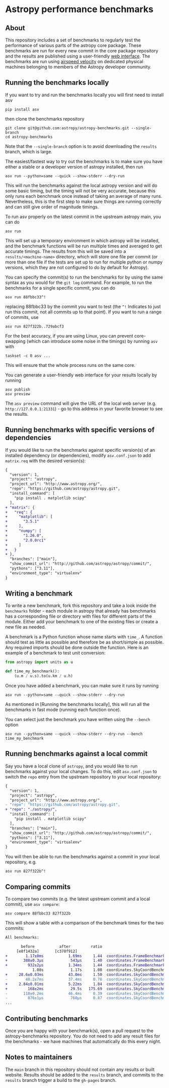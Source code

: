 Astropy performance benchmarks
==============================

About
-----

This repository includes a set of benchmarks to regularly test the performance of
various parts of the astropy core package. These benchmarks are run for every
new commit in the core package repository and the results are published using a
user-friendly [web interface](https://spacetelescope.github.io/bench/astropy-benchmarks/). The
benchmarks are run using [airspeed velocity](https://asv.readthedocs.io) on
dedicated physical machines belonging to members of the Astropy developer community.

Running the benchmarks locally
------------------------------

If you want to try and run the benchmarks locally you will first need to install asv

```shell
pip install asv
```

then clone the benchmarks repository

```shell
git clone git@github.com:astropy/astropy-benchmarks.git --single-branch
cd astropy-benchmarks
```

Note that the `--single-branch` option is to avoid downloading the `results`
branch, which is large.

The easiest/fastest way to try out the benchmarks is to make sure you have
either a stable or a developer version of astropy installed, then run

```shell
asv run --python=same --quick --show-stderr --dry-run
```

This will run the benchmarks against the local astropy version and will do some
basic timing, but the timing will not be very accurate, because this only runs
each benchmark once instead of taking an average of many runs. Nevertheless,
this is the first step to make sure things are running correctly and can still
give order of magnitude timings.

To run asv properly on the latest commit in the upstream astropy main, you can
do

```shell
asv run
```

This will set up a temporary environment in which astropy will be installed, and
the benchmark functions will be run multiple times and averaged to get accurate
timings. The results from this will be saved into a `results/<machine-name>`
directory, which will store one file per commit (or more than one file if the
tests are set up to run for multiple python or numpy versions, which they are
not configured to do by default for Astropy).

You can specify the commit(s) to run the benchmarks for by using the same syntax
as you would for the `git log` command. For example, to run the benchmarks for
a single specific commit, you can do

```shell
asv run 88fbbc33^!
```

replacing 88fbbc33 by the commit you want to test (the `^!` Indicates to just run
this commit, not all commits up to that point). If
you want to run a range of commits, use

```shell
asv run 827f322b..729abcf3
```

For the best accuracy, if you are using Linux, you can prevent core-swapping
(which can introduce some noise in the timings) by running `asv` with

```shell
taskset -c 0 asv ...
```

This will ensure that the whole process runs on the same core.

You can generate a user-friendly web interface for your results locally by
running

```shell
asv publish
asv preview
```

The `asv preview` command will give the URL of the local web server (e.g.
`http://127.0.0.1:21331`) - go to this address in your favorite browser to see
the results.

Running benchmarks with specific versions of dependencies
---------------------------------------------------------

If you would like to run the benchmarks against specific version(s) of an
installed dependency (or dependencies), modify `asv.conf.json` to add 
`matrix.req` with the desired version(s):

```diff
{
  "version": 1,
  "project": "astropy",
  "project_url": "http://www.astropy.org/",
  "repo": "https://github.com/astropy/astropy.git",
  "install_command": [
    "pip install . matplotlib scipy"
  ],
+ "matrix": {
+   "req": {
+     "matplotlib": [
+       "3.5.1"
+     ],
+     "numpy": [
+       "1.26.0",
+       "2.0.0rc1"
+     ]
+   }
+ },
  "branches": ["main"],
  "show_commit_url": "http://github.com/astropy/astropy/commit/",
  "pythons": ["3.11"],
  "environment_type": "virtualenv"
}
```

Writing a benchmark
-------------------

To write a new benchmark, fork this repository and take a look inside the
`benchmarks` folder - each module in astropy that already has benchmarks has a
corresponding file or directory with files for different parts of the module.
Either add your benchmark to one of the existing files or create a new file as
needed.

A benchmark is a Python function whose name starts with `time_`. A function
should test as little as possible and therefore be as short/simple as possible.
Any required imports should be done outside the function. Here is an example of
a benchmark to test unit conversion:

```python
from astropy import units as u

def time_my_benchmark():
    (u.m / u.s).to(u.km / u.h)
```

Once you have added a benchmark, you can make sure it runs by running

```shell
asv run --python=same --quick --show-stderr --dry-run
```

As mentioned in [Running the benchmarks locally], this will run all the
benchmarks in fast mode (running each function once).

You can select just the benchmark you have written using the `--bench` option

```shell
asv run --python=same --quick --show-stderr --dry-run --bench time_my_benchmark
```

Running benchmarks against a local commit
-----------------------------------------

Say you have a local clone of `astropy`, and you would like to run benchmarks 
against your local changes. To do this, edit `asv.conf.json` to switch the 
`repo` entry from the upstream repository to your local repository:

```diff
{
  "version": 1,
  "project": "astropy",
  "project_url": "http://www.astropy.org/",
- "repo": "https://github.com/astropy/astropy.git",
+ "repo": "./astropy/",
  "install_command": [
    "pip install . matplotlib scipy"
  ],
  "branches": ["main"],
  "show_commit_url": "http://github.com/astropy/astropy/commit/",
  "pythons": ["3.11"],
  "environment_type": "virtualenv"
}
```

You will then be able to run the benchmarks against a commit in your local 
repository, e.g.

```shell
asv run 827f322b^!
```

Comparing commits
-----------------

To compare two commits (e.g. the latest upstream commit and a local commit), 
use `asv compare`:

```shell
asv compare 88fbbc33 827f322b
```

This will show a table with a comparison of the benchmark times for the two
commits:

```diff
All benchmarks:

       before           after         ratio
     [e8f1432a]       [c378f912]
+        1.17±0ms           1.69ms     1.44  coordinates.FrameBenchmarks.time_init_array
+       388±0.3μs            543μs     1.40  coordinates.FrameBenchmarks.time_init_nodata
+         932±2μs           1.34ms     1.44  coordinates.FrameBenchmarks.time_init_scalar
            1.08s            1.17s     1.08  coordinates.SkyCoordBenchmarks.time_icrs_to_galactic_array
+     28.6±0.03ms           43.0ms     1.50  coordinates.SkyCoordBenchmarks.time_icrs_to_galactic_scalar
-        48.2±7ms           37.4ms     0.78  coordinates.SkyCoordBenchmarks.time_init_array
+     2.84±0.01ms           5.22ms     1.84  coordinates.SkyCoordBenchmarks.time_init_scalar
+         168±2ms            29.5s   175.69  coordinates.SkyCoordBenchmarks.time_iter_array
-       118±0.2ms           46.4ms     0.39  coordinates.SkyCoordBenchmarks.time_repr_array
-         876±1μs            760μs     0.87  coordinates.SkyCoordBenchmarks.time_repr_scalar
...
```

Contributing benchmarks
-----------------------

Once you are happy with your benchmark(s), open a pull request to the
astropy-benchmarks repository. You do not need to add any result files for the
benchmarks - we have machines that automatically do this every night.

Notes to maintainers
--------------------

The `main` branch in this repository should not contain any results or built
website. Results should be added to the `results` branch, and commits to the
`results` branch trigger a build to the `gh-pages` branch.

